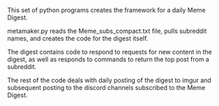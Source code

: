 This set of python programs creates the framework for a daily Meme Digest.

metamaker.py reads the Meme_subs_compact.txt file, pulls subreddit names, and creates the code for the digest itself.

The digest contains code to respond to requests for new content in the digest, as well as responds to commands to return the top post from a subreddit.

The rest of the code deals with daily posting of the digest to imgur and subsequent posting to the discord channels subscribed to the Meme Digest.
